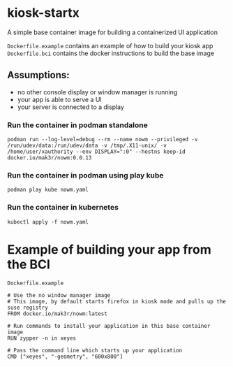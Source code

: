 # kiosk-startx
A simple base container image for building a containerized UI application

`Dockerfile.example` contains an example of how to build your kiosk app
`Dockerfile.bci` contains the docker instructions to build the base image

## Assumptions:
* no other console display or window manager is running
* your app is able to serve a UI
* your server is connected to a display

### Run the container in podman standalone
`podman run --log-level=debug --rm --name nowm --privileged -v /run/udev/data:/run/udev/data -v /tmp/.X11-unix/ -v /home/user/xauthority --env DISPLAY=":0" --hostns keep-id docker.io/mak3r/nowm:0.0.13`

### Run the container in podman using play kube
`podman play kube nowm.yaml`

### Run the container in kubernetes
`kubectl apply -f nowm.yaml`

# Example of building your app from the BCI
`Dockerfile.example`
```
# Use the no window manager image 
# This image, by default starts firefox in kiosk mode and pulls up the suse registry
FROM docker.io/mak3r/nowm:latest

# Run commands to install your application in this base container image
RUN zypper -n in xeyes

# Pass the command line which starts up your application
CMD ["xeyes", "-geometry", "600x800"]
```